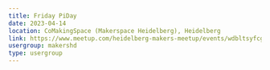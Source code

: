```yaml
---
title: Friday PiDay
date: 2023-04-14
location: CoMakingSpace (Makerspace Heidelberg), Heidelberg
link: https://www.meetup.com/heidelberg-makers-meetup/events/wdbltsyfcgbsb/
usergroup: makershd
type: usergroup
---
```

